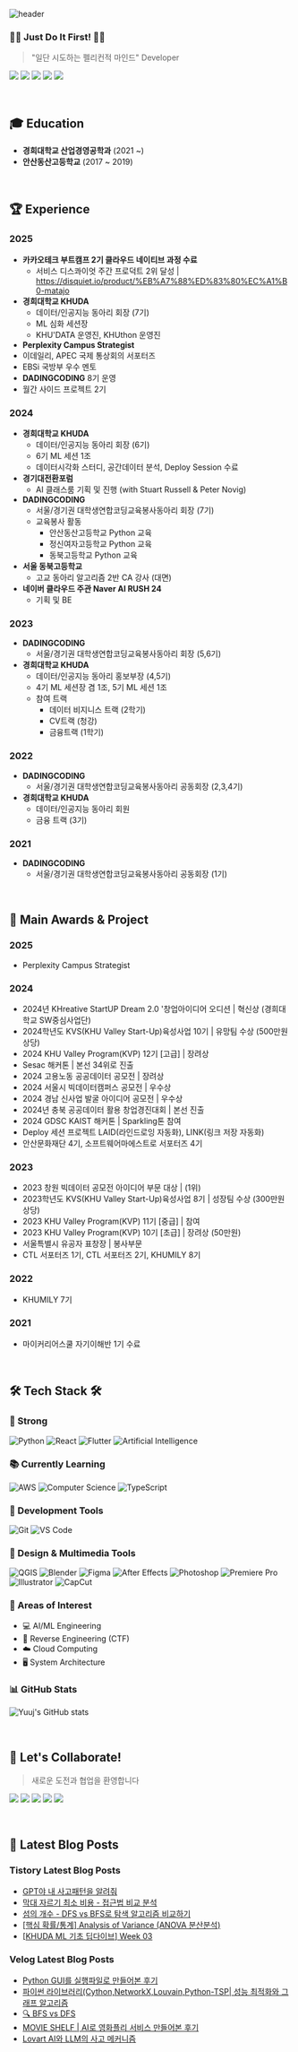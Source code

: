 ![header](https://capsule-render.vercel.app/api?type=waving&color=timeGradient&height=200&section=header&text=YujinJeong&fontSize=50&animation=fadeIn&desc=Pelican%20Mindset%20Developer%20🦈&descAlignY=70)

<div align="left">
  
### 🏃‍♀️ Just Do It First! 🏃‍♀️
> "일단 시도하는 펠리컨적 마인드" Developer

<a href="https://github.com/YuujInJeong/" target="_blank"><img src="https://img.shields.io/badge/GitHub-181717?style=flat-square&logo=GitHub&logoColor=white"/></a>
<a href="https://www.instagram.com/dbwlswjd_/" target="_blank"><img src="https://img.shields.io/badge/Instagram-E4405F?style=flat-square&logo=Instagram&logoColor=white"/></a>
<a href="mailto:yujin010917@khu.ac.kr" target="_blank"><img src="https://img.shields.io/badge/yujin010917@khu.ac.kr-EA4335?style=flat-square&logo=Gmail&logoColor=white"/></a>
<a href="https://velog.io/@yujin_jeong/posts" target="_blank"><img src="https://img.shields.io/badge/Velog-3DDC84?style=flat-square&logo=Blogger&logoColor=white"/></a>
<a href="https://realalpaca01.tistory.com/" target="_blank"><img src="https://img.shields.io/badge/Tistory-000000?style=flat-square&logo=Tistory&logoColor=white"/></a>

<br>

## 🎓 Education

- **경희대학교 산업경영공학과** (2021 ~)
- **안산동산고등학교** (2017 ~ 2019)

<br>

## 🏆 Experience

### 2025
- **카카오테크 부트캠프 2기 클라우드 네이티브 과정 수료**
  - 서비스 디스콰이엇 주간 프로덕트 2위 달성 | https://disquiet.io/product/%EB%A7%88%ED%83%80%EC%A1%B0-matajo 
- **경희대학교 KHUDA**
  - 데이터/인공지능 동아리 회장 (7기)
  - ML 심화 세션장
  - KHU'DATA 운영진, KHUthon 운영진
- **Perplexity Campus Strategist**
- 이데일리, APEC 국제 통상회의 서포터즈
- EBSi 국방부 우수 멘토
- **DADINGCODING** 8기 운영
- 월간 사이드 프로젝트 2기 

### 2024
- **경희대학교 KHUDA** 
  - 데이터/인공지능 동아리 회장 (6기)
  - 6기 ML 세션 1조
  - 데이터시각화 스터디, 공간데이터 분석, Deploy Session 수료
- **경기대전환포럼**
  - AI 클래스룸 기획 및 진행 (with Stuart Russell & Peter Novig)
- **DADINGCODING**
  - 서울/경기권 대학생연합코딩교육봉사동아리 회장 (7기)
  - 교육봉사 활동
    - 안산동산고등학교 Python 교육
    - 정신여자고등학교 Python 교육
    - 동북고등학교 Python 교육
- **서울 동북고등학교** 
  - 고교 동아리 알고리즘 2반 CA 강사 (대면)
- **네이버 클라우드 주관 Naver AI RUSH 24**
  - 기획 및 BE

### 2023
- **DADINGCODING**
  - 서울/경기권 대학생연합코딩교육봉사동아리 회장 (5,6기)
- **경희대학교 KHUDA**
  - 데이터/인공지능 동아리 홍보부장 (4,5기)
  - 4기 ML 세션장 겸 1조, 5기 ML 세션 1조
  - 참여 트랙
    - 데이터 비지니스 트랙 (2학기)
    - CV트랙 (청강)
    - 금융트랙 (1학기)

### 2022
- **DADINGCODING**
  - 서울/경기권 대학생연합코딩교육봉사동아리 공동회장 (2,3,4기)
- **경희대학교 KHUDA**
  - 데이터/인공지능 동아리 회원
  - 금융 트랙 (3기)

### 2021
- **DADINGCODING**
  - 서울/경기권 대학생연합코딩교육봉사동아리 공동회장 (1기)

<br>

## 🏅 Main Awards & Project

### 2025
- Perplexity Campus Strategist 
  
### 2024
- 2024년 KHreative StartUP Dream 2.0 '창업아이디어 오디션 | 혁신상 (경희대학교 SW중심사업단)
- 2024학년도 KVS(KHU Valley Start-Up)육성사업 10기 | 유망팀 수상 (500만원 상당)
- 2024 KHU Valley Program(KVP) 12기 [고급] | 장려상
- Sesac 해커톤 | 본선 34위로 진출
- 2024 고용노동 공공데이터 공모전 | 장려상
- 2024 서울시 빅데이터캠퍼스 공모전 | 우수상
- 2024 경남 신사업 발굴 아이디어 공모전 | 우수상
- 2024년 충북 공공데이터 활용 창업경진대회 | 본선 진출
- 2024 GDSC KAIST 해커톤 | Sparkling톤 참여
- Deploy 세션 프로젝트 LAID(라인드로잉 자동화), LINK(링크 저장 자동화)
- 안산문화재단 4기, 소프트웨어마에스트로 서포터즈 4기

### 2023
- 2023 창원 빅데이터 공모전 아이디어 부문 대상 | (1위)
- 2023학년도 KVS(KHU Valley Start-Up)육성사업 8기 | 성장팀 수상 (300만원 상당)
- 2023 KHU Valley Program(KVP) 11기 [중급] | 참여
- 2023 KHU Valley Program(KVP) 10기 [초급] | 장려상 (50만원)
- 서울특별시 유공자 표창장 | 봉사부문 
- CTL 서포터즈 1기, CTL 서포터즈 2기, KHUMILY 8기

### 2022
- KHUMILY 7기

### 2021
- 마이커리어스쿨 자기이해반 1기 수료

<br>

## 🛠 Tech Stack 🛠

### 💪 Strong
![Python](https://img.shields.io/badge/Python-3776AB?style=flat-square&logo=Python&logoColor=white)
![React](https://img.shields.io/badge/React-61DAFB?style=flat-square&logo=React&logoColor=black)
![Flutter](https://img.shields.io/badge/Flutter-02569B?style=flat-square&logo=flutter&logoColor=white)
![Artificial Intelligence](https://img.shields.io/badge/Artificial%20Intelligence-00B2FF?style=flat-square&logo=ai&logoColor=white)

### 📚 Currently Learning
![AWS](https://img.shields.io/badge/AWS-232F3E?style=flat-square&logo=amazon-aws&logoColor=white)
![Computer Science](https://img.shields.io/badge/Computer%20Science-FF6B6B?style=flat-square&logo=canonical&logoColor=white)
![TypeScript](https://img.shields.io/badge/TypeScript-3178C6?style=flat-square&logo=typescript&logoColor=white)

### 🔨 Development Tools
![Git](https://img.shields.io/badge/Git-F05032?style=flat-square&logo=git&logoColor=white)
![VS Code](https://img.shields.io/badge/VS%20Code-007ACC?style=flat-square&logo=visual-studio-code&logoColor=white)

### 🎨 Design & Multimedia Tools
![QGIS](https://img.shields.io/badge/QGIS-589632?style=flat-square&logo=qgis&logoColor=white)
![Blender](https://img.shields.io/badge/Blender-F5792A?style=flat-square&logo=blender&logoColor=white)
![Figma](https://img.shields.io/badge/Figma-F24E1E?style=flat-square&logo=figma&logoColor=white)
![After Effects](https://img.shields.io/badge/After%20Effects-9999FF?style=flat-square&logo=adobe-after-effects&logoColor=white)
![Photoshop](https://img.shields.io/badge/Photoshop-31A8FF?style=flat-square&logo=adobe-photoshop&logoColor=white)
![Premiere Pro](https://img.shields.io/badge/Premiere%20Pro-9999FF?style=flat-square&logo=adobe-premiere-pro&logoColor=white)
![Illustrator](https://img.shields.io/badge/Illustrator-FF9A00?style=flat-square&logo=adobe-illustrator&logoColor=white)
![CapCut](https://img.shields.io/badge/CapCut-000000?style=flat-square&logo=capcut&logoColor=white)

### 👀 Areas of Interest
- 💻 AI/ML Engineering
- 🔐 Reverse Engineering (CTF)
- ☁️ Cloud Computing
- 🖥️ System Architecture

### 📊 GitHub Stats
![Yuuj's GitHub stats](https://github-readme-stats.vercel.app/api?username=YuujInJeong&show_icons=true&theme=radical)

<br>

## 🤝 Let's Collaborate!
> 새로운 도전과 협업을 환영합니다

<a href="https://github.com/YuujInJeong/" target="_blank"><img src="https://img.shields.io/badge/GitHub-181717?style=flat-square&logo=GitHub&logoColor=white"/></a>
<a href="https://www.instagram.com/dbwlswjd_/" target="_blank"><img src="https://img.shields.io/badge/Instagram-E4405F?style=flat-square&logo=Instagram&logoColor=white"/></a>
<a href="mailto:yujin010917@khu.ac.kr" target="_blank"><img src="https://img.shields.io/badge/yujin010917@khu.ac.kr-EA4335?style=flat-square&logo=Gmail&logoColor=white"/></a>
<a href="https://velog.io/@yujin_jeong/posts" target="_blank"><img src="https://img.shields.io/badge/Velog-3DDC84?style=flat-square&logo=Blogger&logoColor=white"/></a>
<a href="https://realalpaca01.tistory.com/" target="_blank"><img src="https://img.shields.io/badge/Tistory-000000?style=flat-square&logo=Tistory&logoColor=white"/></a>

<br>

## 📝 Latest Blog Posts

### Tistory Latest Blog Posts

- [GPT야 내 사고패턴을 알려줘](https://realalpaca01.tistory.com/entry/GPT%EC%95%BC-%EB%82%B4-%EC%82%AC%EA%B3%A0%ED%8C%A8%ED%84%B4%EC%9D%84-%EC%95%8C%EB%A0%A4%EC%A4%98)
- [  막대 자르기 최소 비용 - 접근법 비교 분석](https://realalpaca01.tistory.com/entry/baek16208)
- [섬의 개수 - DFS vs BFS로 탐색 알고리즘 비교하기](https://realalpaca01.tistory.com/entry/baek4963)
- [[핵심 확률/통계] Analysis of Variance (ANOVA 분산분석)](https://realalpaca01.tistory.com/entry/%ED%95%B5%EC%8B%AC-%ED%99%95%EB%A5%A0%ED%86%B5%EA%B3%84-Analysis-of-Variance-ANOVA-%EB%B6%84%EC%82%B0%EB%B6%84%EC%84%9D)
- [[KHUDA ML 기초 딥다이브] Week 03](https://realalpaca01.tistory.com/entry/KHUDA-ML-%EA%B8%B0%EC%B4%88-%EB%94%A5%EB%8B%A4%EC%9D%B4%EB%B8%8C-Week-03)

### Velog Latest Blog Posts

- [Python GUI를 실행파일로 만들어본 후기](https://velog.io/@yujin_jeong/Python-GUI%EB%A5%BC-%EC%8B%A4%ED%96%89%ED%8C%8C%EC%9D%BC%EB%A1%9C-%EB%A7%8C%EB%93%A4%EC%96%B4%EB%B3%B8-%ED%9B%84%EA%B8%B0)
- [파이썬 라이브러리(Cython,NetworkX,Louvain,Python-TSP| 성능 최적화와 그래프 알고리즘](https://velog.io/@yujin_jeong/%ED%8C%8C%EC%9D%B4%EC%8D%AC-%EB%9D%BC%EC%9D%B4%EB%B8%8C%EB%9F%AC%EB%A6%ACCythonNetworkXLouvainPython-TSP-%EC%84%B1%EB%8A%A5-%EC%B5%9C%EC%A0%81%ED%99%94%EC%99%80-%EA%B7%B8%EB%9E%98%ED%94%84-%EC%95%8C%EA%B3%A0%EB%A6%AC%EC%A6%98)
- [🔍 BFS vs DFS](https://velog.io/@yujin_jeong/BFS-vs-DFS)
- [MOVIE SHELF | AI로 영화플리 서비스 만들어본 후기](https://velog.io/@yujin_jeong/MOVIE-SHELF-AI%EB%A1%9C-%EC%98%81%ED%99%94%ED%94%8C%EB%A6%AC-%EC%84%9C%EB%B9%84%EC%8A%A4-%EB%A7%8C%EB%93%A4%EC%96%B4%EB%B3%B8-%ED%9B%84%EA%B8%B0)
- [Lovart AI와 LLM의 사고 메커니즘 ](https://velog.io/@yujin_jeong/Lovart-AI%EC%99%80-LLM%EC%9D%98-%EC%82%AC%EA%B3%A0-%EB%A9%94%EC%BB%A4%EB%8B%88%EC%A6%98)